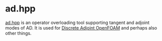 # ad.hpp

[ad.hpp][] is an operator overloading tool supporting tangent and
adjoint modes of AD. It is used for [Discrete Adjoint OpenFOAM][] and
perhaps also other things.

[ad.hpp]: https://gitlab.stce.rwth-aachen.de/stce/ad
[Discrete Adjoint OpenFOAM]: https://www.stce.rwth-aachen.de/research/software/discreteadjointopenfoam
